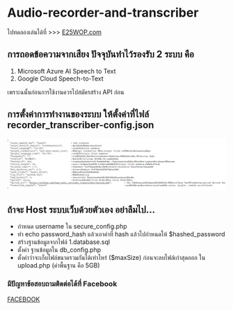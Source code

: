 # Audio-recorder-and-transcriber
ไปทดลองเล่นได้ที่ >>> [E25WOP.com](https://e25wop.com/ham_radio_recorder_transcriber/)


## การถอดข้อความจากเสียง ปัจจุบันทำไว้รองรับ 2 ระบบ คือ
1. Microsoft Azure AI Speech to Text
2. Google Cloud Speech-to-Text

เพราะฉนั้นก่อนการใช้งานควรไปสมัครสร้าง API ก่อน


## การตั้งค่าการทำงานของระบบ ให้ตั้งค่าที่ไฟล์ recorder_transcriber-config.json
![Alt text](recorder_transcriber-config.json.png?raw=true)


## ถ้าจะ Host ระบบเว็บด้วยตัวเอง อย่าลืมไป...
- กำหนด username ใน secure_config.php
- ทำ echo password_hash แล้วเอาค่าที่ hash แล้วไปกำหนดให้ $hashed_password
- สร้างฐานข้อมูลจากไฟล์ 1.database.sql
- ตั้งค่า ฐานข้อมูลใน db_config.php
- ตั้งค่าว่าจะเก็บไฟล์ขนาดรวมกันได้เท่าไหร่  ($maxSize) ก่อนจะลบไฟล์เก่าสุดออก ใน upload.php (ค่าพื้นฐาน คือ 5GB)


### มีปัญหาข้อสอบถามติดต่อได้ที่ Facebook
[FACEBOOK](https://www.facebook.com/superogira)
